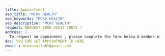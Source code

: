 ```yaml
---
title: Appointment
seo_title: "MCKV HEALTH"
seo_keywords: "MCKV HEALTH"
seo_description: "MCKV HEALTH"
request: REQUEST YOUR VISIT TODAY !
address: |-
  To request an appoinment , please complete the form below.A member of our staff will contact you to confirm your appoinment.Please do not use this form to cancel or change an existing appoinment.Thank you.
des: YOU CAN GET APPOINTMENT ID HERE
email : mckvhealth01@gmail.com
---
```

